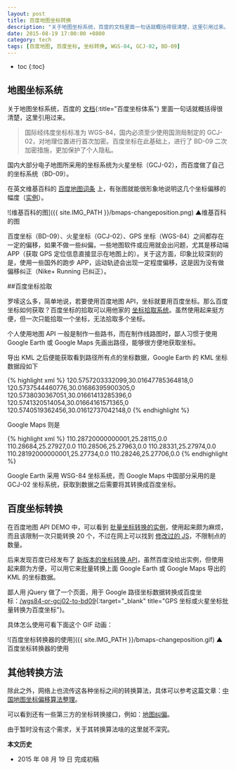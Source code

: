 ```yaml
---
layout: post
title: 百度地图坐标转换
description: "关于地图坐标系统，百度的文档里面一句话就概括得很清楚，这里引用过来。"
date: 2015-08-19 17:00:00 +0800
category: tech
tags: [百度地图, 百度坐标, 坐标转换, WGS-84, GCJ-02, BD-09]
---
```


* toc
{:toc}

## 地图坐标系统

关于地图坐标系统，百度的 [文档](http://developer.baidu.com/map/question.htm#qa002){:title="百度坐标体系"} 里面一句话就概括得很清楚，这里引用过来。

>国际经纬度坐标标准为 WGS-84，国内必须至少使用国测局制定的 GCJ-02，对地理位置进行首次加密。百度坐标在此基础上，进行了 BD-09 二次加密措施，更加保护了个人隐私。

国内大部分电子地图所采用的坐标系统为火星坐标（GCJ-02），而百度做了自己的坐标系统（BD-09）。

在英文维基百科的 [百度地图词条](https://en.wikipedia.org/wiki/Baidu_Maps#Coordinate_system) 上，有张图就能很形象地说明这几个坐标偏移的幅度（[实例](http://output.jsbin.com/panomu/2)）。

![维基百科的图]({{ site.IMG_PATH }}/bmaps-changeposition.png)
▲维基百科的图

百度坐标（BD-09）、火星坐标（GCJ-02）、GPS 坐标（WGS-84）之间都存在一定的偏移，如果不做一些纠偏，一些地图软件或应用就会出问题，尤其是移动端 APP（获取 GPS 定位信息直接显示在地图上的）。关于这方面，印象比较深刻的是，使用一些国外的跑步 APP，运动轨迹会出现一定程度偏移，这是因为没有做偏移纠正（Nike+ Running 已纠正）。

##百度坐标拾取

罗嗦这么多，简单地说，若要使用百度地图 API，坐标就要用百度坐标。那么百度坐标如何获取？百度坐标的拾取可以用他家的 [坐标拾取系统](http://api.map.baidu.com/lbsapi/getpoint/)。虽然使用起来挺方便，但一次只能拾取一个坐标，无法拾取多个坐标。

个人使用地图 API 一般是制作一些路书，而在制作线路图时，鄙人习惯于使用 Google Earth 或 Google Maps 先画出路径，能够很方便地获取坐标。

导出 KML 之后便能获取看到路径所有点的坐标数据，Google Earth 的 KML 坐标数据段如下

{% highlight xml %}
			<coordinates>
				120.5757203332099,30.01647785364818,0 120.5737544460776,30.01686395900305,0 120.5738030367051,30.01661413285396,0 120.5741320514054,30.01664161571365,0 120.5740519362456,30.01612737042148,0 
			</coordinates>
{% endhighlight %}

Google Maps 则是

{% highlight xml %}
					<coordinates>110.28720000000001,25.28115,0.0 110.28684,25.27927,0.0 110.28506,25.27963,0.0 110.28331,25.27974,0.0 110.28192000000001,25.27734,0.0 110.28246,25.27706,0.0</coordinates>
{% endhighlight %}

Google Earth 采用 WSG-84 坐标系统，而 Google Maps 中国部分采用的是 GCJ-02 坐标系统，获取到数据之后需要将其转换成百度坐标。

## 百度坐标转换

在百度地图 API DEMO 中，可以看到 [批量坐标转换的实例](http://developer.baidu.com/map/jsdemo.htm#a5_3)，使用起来颇为麻烦，而且该限制一次只能转换 20 个，不过在网上可以找到 [修改过的 JS](http://blog.csdn.net/cao478208248/article/details/38317951)，不限制点的数量。

后来发现百度已经发布了 [新版本的坐标转换 API](http://developer.baidu.com/map/changeposition.htm)，虽然百度没给出实例，但使用起来颇为方便，可以用它来批量转换上面 Google Earth 或 Google Maps 导出的 KML 的坐标数据。

鄙人用 jQuery 做了一个页面，用于 Google 路径坐标数据转换成百度坐标：[/wgs84-or-gcj02-to-bd09](/wgs84-or-gcj02-to-bd09){:target="_blank" title="GPS 坐标或火星坐标批量转换为百度坐标"}。

具体怎么使用可看下面这个 GIF 动画：

![百度坐标转换器的使用]({{ site.IMG_PATH }}/bmaps-changeposition.gif)
▲百度坐标转换器的使用

## 其他转换方法

除此之外，网络上也流传这各种坐标之间的转换算法，具体可以参考这篇文章：[中国地图坐标偏移算法整理](http://dijkst.github.io/blog/2013/08/09/zhong-guo-di-tu-zuo-biao-pian-yi-suan-fa-zheng-li/)。

可以看到还有一些第三方的坐标转换接口，例如：[地图纠偏](http://ditujiupian.com/)。

由于暂时没有这个需求，关于其转换算法啥的这里就不深究。

**本文历史**

* 2015 年 08 月 19 日 完成初稿
